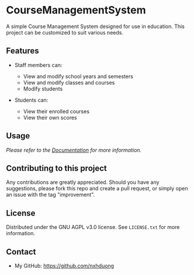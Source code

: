 # CourseManagementSystem
A simple Course Management System designed for use in education.
This project can be customized to suit various needs.
## Features
- Staff members can:
  - View and modify school years and semesters
  - View and modify classes and courses
  - Modify students

- Students can:
  - View their enrolled courses
  - View their own scores
## Usage
*Please refer to the [Documentation](/Documentation.md) for more information.*
## Contributing to this project
Any contributions are greatly appreciated. 
Should you have any suggestions, please fork this repo and create a pull request, or simply open an issue with the tag "improvement".
## License
Distributed under the GNU AGPL v3.0 license. See `LICENSE.txt` for more information.
## Contact
- My GitHub: https://github.com/nxhduong
